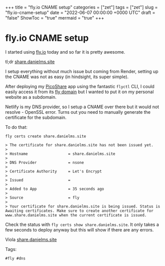 +++
title = "fly.io CNAME setup"
categories = ["zet"]
tags = ["zet"]
slug = "fly.io-cname-setup"
date = "2022-06-07 00:00:00 +0000 UTC"
draft = "false"
ShowToc = "true"
mermaid = "true"
+++

# fly.io CNAME setup

I started using [fly.io](https://fly.io) today and so far it is pretty 
awesome.

tl;dr [share.danielms.site](https://share.danielms.site)

I setup everything without much issue but coming from Render, setting up
the CNAME was not as easy (in hindsight, its super simple).

After deploying my [PicoShare](https://github.com/mtlynch/picoshare) app
using the fantastic `flyctl` CLI, I could easily access it from its [fly
domain](https://picoshare-danielms.fly.dev) but I wanted to put it on my
personal website as a subdomain.

Netlify is my DNS provider, so I setup a CNAME over there but it would
not resolve - OpenSSL error. Turns out you need to manually generate 
the certificate for the subdomain. 

To do that:

```
fly certs create share.danielms.site

> The certificate for share.danielms.site has not been issued yet.
> 
> Hostname                  = share.danielms.site
> 
> DNS Provider              = nsone
> 
> Certificate Authority     = Let's Encrypt
> 
> Issued                    =
> 
> Added to App              = 35 seconds ago
> 
> Source                    = fly
> 
> Your certificate for share.danielms.site is being issued. Status is Awaiting certificates. Make sure to create another certificate for www.share.danielms.site when the current certificate is issued.
```

Check the status with `fly certs show share.danielms.site`. It only takes
a few seconds to deploy anyway but this will show if there are any errors.


Viola [share.danielms.site](https://share.danielms.site)

Tags:

    #fly #dns

